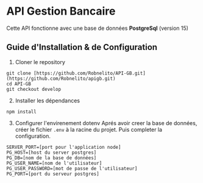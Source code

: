 # API Gestion Bancaire

Cette API fonctionne avec une base de données **PostgreSql** (version 15)

## Guide d'Installation & de Configuration

1. Cloner le repository

````console
git clone [https://github.com/Robnelito/API-GB.git](https://github.com/Robnelito/apigb.git)
cd API-GB
git checkout develop
````

2. Installer les dépendances

```console
npm install
```

3. Configurer l'envirenement dotenv
   Aprés avoir creer la base de données, créer le fichier ``.env`` à la racine du projet. Puis completer la
   configuration.

```.text
SERVER_PORT=[port pour l'application node]
PG_HOST=[host du server postgres]
PG_DB=[nom de la base de données]
PG_USER_NAME=[nom de l'utilisateur]
PG_USER_PASSWORD=[mot de passe de l'utilisateur]
PG_PORT=[port du serveur postgres] 
```
